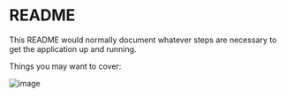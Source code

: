# README

This README would normally document whatever steps are necessary to get the
application up and running.

Things you may want to cover:

![image](https://i.imgur.com/xnQS7T2.gif)